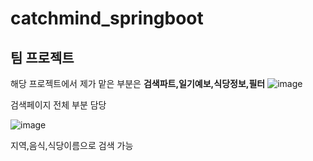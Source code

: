 # catchmind_springboot
## 팀 프로젝트 ##
해당 프로젝트에서 제가 맡은 부분은 **검색파트,일기예보,식당정보,필터**
![image](https://github.com/Finnyam/catchmind_springboot/assets/130636717/0c465338-deb8-49af-bdfb-6dd6e76f31df)

검색페이지 전체 부분 담당

![image](https://github.com/Finnyam/catchmind_springboot/assets/130636717/a463f054-8ba9-412d-88f3-7b6e2830082e)

지역,음식,식당이름으로 검색 가능 
